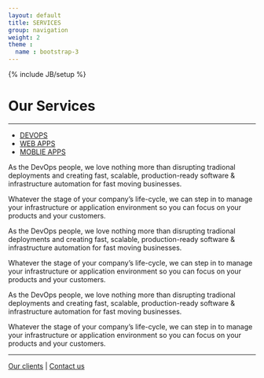 ```yaml
---
layout: default
title: SERVICES
group: navigation
weight: 2
theme :
  name : bootstrap-3
---
```

{% include JB/setup %}

<h1>Our Services</h1>
<hr/>
<div role="tabpanel">
  <ul class="nav nav-pills nav-justified" role="tablist">
    <li role="presentation" class="active"><a href="#devops" aria-controls="devops" role="tab" data-toggle="tab">DEVOPS</a></li>
    <li role="presentation"><a href="#webapp" aria-controls="webapp" role="tab" data-toggle="tab">WEB APPS</a></li>
    <li role="presentation"><a href="#mobileapp" aria-controls="mobileapp" role="tab" data-toggle="tab">MOBLIE APPS</a></li>
  </ul>
  <div class="tab-content">
    <div role="tabpanel" class="tab-pane active" id="devops">
      <div class="content-block">
        <div class="text">
          <p>As the DevOps people, we love nothing more than disrupting tradional deployments and creating fast, scalable, production-ready software & infrastructure automation for fast moving businesses.</p>
          <p>Whatever the stage of your company’s life-cycle, we can step in to manage your infrastructure or application environment so you can focus on your products and your customers.</p>
        </div>
      </div>
    </div>
    <div role="tabpanel" class="tab-pane" id="webapp">
      <div class="content-block">
        <div class="text">
          <p>As the DevOps people, we love nothing more than disrupting tradional deployments and creating fast, scalable, production-ready software & infrastructure automation for fast moving businesses.</p>
          <p>Whatever the stage of your company’s life-cycle, we can step in to manage your infrastructure or application environment so you can focus on your products and your customers.</p>
        </div>
      </div>
    </div>
    <div role="tabpanel" class="tab-pane" id="mobileapp">
      <div class="content-block">
        <div class="text">
          <p>As the DevOps people, we love nothing more than disrupting tradional deployments and creating fast, scalable, production-ready software & infrastructure automation for fast moving businesses.</p>
          <p>Whatever the stage of your company’s life-cycle, we can step in to manage your infrastructure or application environment so you can focus on your products and your customers.</p>
        </div>
      </div>
    </div>
  </div>
</div>
<hr/>
<div class="content-block">
  <p class="text">
    <a href="http://codeignition.co/clients.html">Our clients</a>
    |
    <a href="http://codeignition.co/contact.html">Contact us</a>
  </p>
</div>
